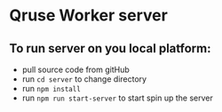 # Qruse Worker server

## To run server on you local platform:

- pull source code from gitHub
- run `cd server` to change directory
- run `npm install`
- run `npm run start-server` to start spin up the server
